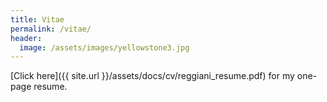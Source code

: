 ```yaml
---
title: Vitae
permalink: /vitae/
header:
  image: /assets/images/yellowstone3.jpg
---
```


[Click here]({{ site.url }}/assets/docs/cv/reggiani_resume.pdf) for my one-page resume.

